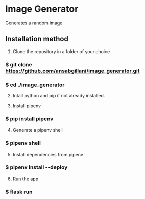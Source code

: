 # Image Generator

Generates a random image


## Installation method
1. Clone the repository in a folder of your choice
### $ git clone https://github.com/ansabgillani/image_generator.git
### $ cd ./image_generator

2. Intall python and pip if not already installed.

3. Install pipenv
### $ pip install pipenv

4. Generate a pipenv shell
### $ pipenv shell

5. Install dependencies from pipenv
### $ pipenv install --deploy

6. Run the app
### $ flask run
